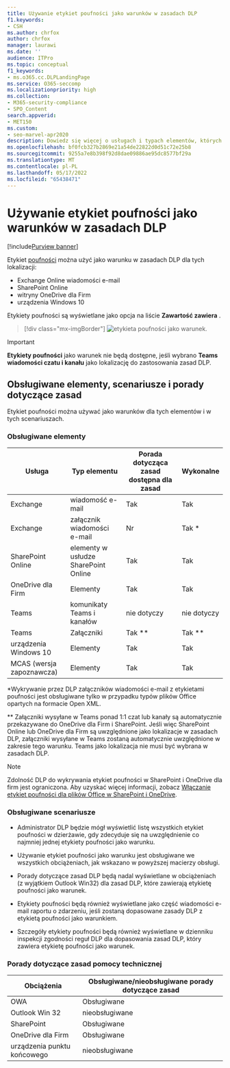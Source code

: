 ```yaml
---
title: Używanie etykiet poufności jako warunków w zasadach DLP
f1.keywords:
- CSH
ms.author: chrfox
author: chrfox
manager: laurawi
ms.date: ''
audience: ITPro
ms.topic: conceptual
f1_keywords:
- ms.o365.cc.DLPLandingPage
ms.service: O365-seccomp
ms.localizationpriority: high
ms.collection:
- M365-security-compliance
- SPO_Content
search.appverid:
- MET150
ms.custom:
- seo-marvel-apr2020
description: Dowiedz się więcej o usługach i typach elementów, których można używać jako warunków w zasadach DLP
ms.openlocfilehash: bf0fcb327b2869e21a54de22822d0d51c72e25b8
ms.sourcegitcommit: 9255a7e8b398f92d8dae09886ae95dc8577bf29a
ms.translationtype: MT
ms.contentlocale: pl-PL
ms.lasthandoff: 05/17/2022
ms.locfileid: "65438471"
---
```

# <a name="use-sensitivity-labels-as-conditions-in-dlp-policies"></a>Używanie etykiet poufności jako warunków w zasadach DLP

[!include[Purview banner](../includes/purview-rebrand-banner.md)]

Etykiet [poufności](sensitivity-labels.md) można użyć jako warunku w zasadach DLP dla tych lokalizacji:

- Exchange Online wiadomości e-mail
- SharePoint Online
- witryny OneDrive dla Firm
- urządzenia Windows 10

Etykiety poufności są wyświetlane jako opcja na liście **Zawartość zawiera** .

> [!div class="mx-imgBorder"]
> ![etykieta poufności jako warunek.](../media/dlp-sensitivity-label-as-a-condition.png)

> [!IMPORTANT]
> **Etykiety poufności** jako warunek nie będą dostępne, jeśli wybrano **Teams wiadomości czatu i kanału** jako lokalizację do zastosowania zasad DLP.


## <a name="supported-items-scenarios-and-policy-tips"></a>Obsługiwane elementy, scenariusze i porady dotyczące zasad

Etykiet poufności można używać jako warunków dla tych elementów i w tych scenariuszach.

### <a name="supported-items"></a>Obsługiwane elementy

|Usługa  |Typ elementu  |Porada dotycząca zasad dostępna dla zasad  |Wykonalne  |
|---------|---------|---------|---------|
|Exchange    |wiadomość e-mail         |Tak         |Tak         |
|Exchange    |załącznik wiadomości e-mail         |Nr         |Tak *         |
|SharePoint Online     |elementy w usłudze SharePoint Online         |Tak         |Tak         |
|OneDrive dla Firm     |Elementy         |Tak         |Tak         |
|Teams     |komunikaty Teams i kanałów         |nie dotyczy         |nie dotyczy         |
|Teams     |Załączniki         |Tak **         |Tak **         |
|urządzenia Windows 10     |Elementy         |Tak         |Tak         |
|MCAS (wersja zapoznawcza) |Elementy         |Tak         |Tak         |

\*Wykrywanie przez DLP załączników wiadomości e-mail z etykietami poufności jest obsługiwane tylko w przypadku typów plików Office opartych na formacie Open XML.

\** Załączniki wysyłane w Teams ponad 1:1 czat lub kanały są automatycznie przekazywane do OneDrive dla Firm i SharePoint. Jeśli więc SharePoint Online lub OneDrive dla Firm są uwzględnione jako lokalizacje w zasadach DLP, załączniki wysyłane w Teams zostaną automatycznie uwzględnione w zakresie tego warunku. Teams jako lokalizacja nie musi być wybrana w zasadach DLP.

> [!NOTE]
> Zdolność DLP do wykrywania etykiet poufności w SharePoint i OneDrive dla firm jest ograniczona. Aby uzyskać więcej informacji, zobacz [Włączanie etykiet poufności dla plików Office w SharePoint i OneDrive](sensitivity-labels-sharepoint-onedrive-files.md#limitations).

### <a name="supported-scenarios"></a>Obsługiwane scenariusze

- Administrator DLP będzie mógł wyświetlić listę wszystkich etykiet poufności w dzierżawie, gdy zdecyduje się na uwzględnienie co najmniej jednej etykiety poufności jako warunku.

- Używanie etykiet poufności jako warunku jest obsługiwane we wszystkich obciążeniach, jak wskazano w powyższej macierzy obsługi.

- Porady dotyczące zasad DLP będą nadal wyświetlane w obciążeniach (z wyjątkiem Outlook Win32) dla zasad DLP, które zawierają etykietę poufności jako warunek.

- Etykiety poufności będą również wyświetlane jako część wiadomości e-mail raportu o zdarzeniu, jeśli zostaną dopasowane zasady DLP z etykietą poufności jako warunkiem.

- Szczegóły etykiety poufności będą również wyświetlane w dzienniku inspekcji zgodności reguł DLP dla dopasowania zasad DLP, który zawiera etykietę poufności jako warunek.


### <a name="support-policy-tips"></a>Porady dotyczące zasad pomocy technicznej


|Obciążenia  |Obsługiwane/nieobsługiwane porady dotyczące zasad  |
|---------|---------|
|OWA |    Obsługiwane     |
|Outlook Win 32    |  nieobsługiwane       |
|SharePoint   |   Obsługiwane      |
|OneDrive dla Firm    |    Obsługiwane     |
|urządzenia punktu końcowego   |  nieobsługiwane       |
